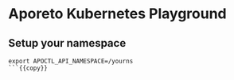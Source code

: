 # Aporeto Kubernetes Playground

## Setup your namespace

```shell
export APOCTL_API_NAMESPACE=/yourns
```{{copy}}
